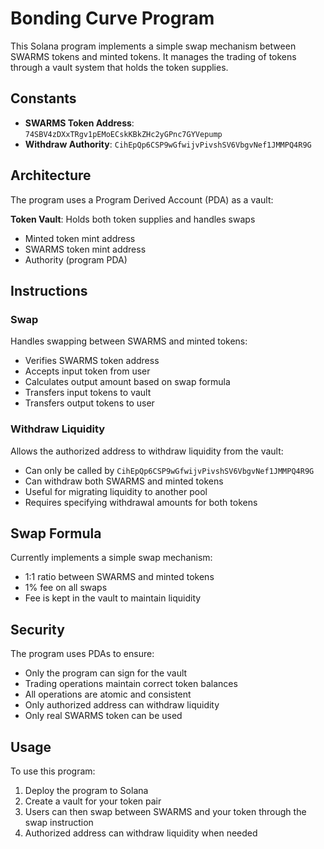 # Bonding Curve Program

This Solana program implements a simple swap mechanism between SWARMS tokens and minted tokens. It manages the trading of tokens through a vault system that holds the token supplies.

## Constants

- **SWARMS Token Address**: `74SBV4zDXxTRgv1pEMoECskKBkZHc2yGPnc7GYVepump`
- **Withdraw Authority**: `CihEpQp6CSP9wGfwijvPivshSV6VbgvNef1JMMPQ4R9G`

## Architecture

The program uses a Program Derived Account (PDA) as a vault:

**Token Vault**: Holds both token supplies and handles swaps
- Minted token mint address
- SWARMS token mint address
- Authority (program PDA)

## Instructions

### Swap

Handles swapping between SWARMS and minted tokens:
- Verifies SWARMS token address
- Accepts input token from user
- Calculates output amount based on swap formula
- Transfers input tokens to vault
- Transfers output tokens to user

### Withdraw Liquidity

Allows the authorized address to withdraw liquidity from the vault:
- Can only be called by `CihEpQp6CSP9wGfwijvPivshSV6VbgvNef1JMMPQ4R9G`
- Can withdraw both SWARMS and minted tokens
- Useful for migrating liquidity to another pool
- Requires specifying withdrawal amounts for both tokens

## Swap Formula

Currently implements a simple swap mechanism:
- 1:1 ratio between SWARMS and minted tokens
- 1% fee on all swaps
- Fee is kept in the vault to maintain liquidity

## Security

The program uses PDAs to ensure:
- Only the program can sign for the vault
- Trading operations maintain correct token balances
- All operations are atomic and consistent
- Only authorized address can withdraw liquidity
- Only real SWARMS token can be used

## Usage

To use this program:
1. Deploy the program to Solana
2. Create a vault for your token pair
3. Users can then swap between SWARMS and your token through the swap instruction
4. Authorized address can withdraw liquidity when needed 